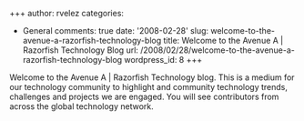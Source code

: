 +++
author: rvelez
categories:
- General
comments: true
date: '2008-02-28'
slug: welcome-to-the-avenue-a-razorfish-technology-blog
title: Welcome to the Avenue A | Razorfish Technology Blog
url: /2008/02/28/welcome-to-the-avenue-a-razorfish-technology-blog
wordpress_id: 8
+++


Welcome to the Avenue A | Razorfish Technology blog. This is a medium for our technology community to highlight and community technology trends, challenges and projects we are engaged. You will see contributors from across the global technology network.

